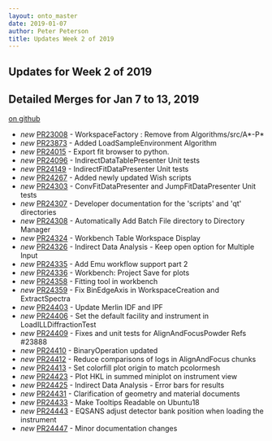 ```yaml
---
layout: onto_master
date: 2019-01-07
author: Peter Peterson
title: Updates Week 2 of 2019
---
```

Updates for Week 2 of 2019
--------------------------

Detailed Merges for Jan 7 to 13, 2019
-------------------------------------
[on github](https://github.com/mantidproject/mantid/pulls?q=is%3Apr+merged%3A2019-01-08..2019-01-13)

* *new* [PR23008](https://github.com/mantidproject/mantid/pull/23008) - WorkspaceFactory : Remove from Algorithms/src/A*-P*
* *new* [PR23873](https://github.com/mantidproject/mantid/pull/23873) - Added LoadSampleEnvironment Algorithm
* *new* [PR24015](https://github.com/mantidproject/mantid/pull/24015) - Export fit browser to python.
* *new* [PR24096](https://github.com/mantidproject/mantid/pull/24096) - IndirectDataTablePresenter Unit tests
* *new* [PR24149](https://github.com/mantidproject/mantid/pull/24149) - IndirectFitDataPresenter Unit tests
* *new* [PR24267](https://github.com/mantidproject/mantid/pull/24267) - Added newly updated Wish scripts
* *new* [PR24303](https://github.com/mantidproject/mantid/pull/24303) - ConvFitDataPresenter and JumpFitDataPresenter Unit tests
* *new* [PR24307](https://github.com/mantidproject/mantid/pull/24307) - Developer documentation for the 'scripts' and 'qt' directories
* *new* [PR24308](https://github.com/mantidproject/mantid/pull/24308) - Automatically Add Batch File directory to Directory Manager
* *new* [PR24324](https://github.com/mantidproject/mantid/pull/24324) - Workbench Table Workspace Display
* *new* [PR24326](https://github.com/mantidproject/mantid/pull/24326) - Indirect Data Analysis - Keep open option for Multiple Input
* *new* [PR24335](https://github.com/mantidproject/mantid/pull/24335) - Add Emu workflow support part 2
* *new* [PR24336](https://github.com/mantidproject/mantid/pull/24336) - Workbench: Project Save for plots
* *new* [PR24358](https://github.com/mantidproject/mantid/pull/24358) - Fitting tool in workbench
* *new* [PR24359](https://github.com/mantidproject/mantid/pull/24359) - Fix BinEdgeAxis in WorkspaceCreation and ExtractSpectra
* *new* [PR24403](https://github.com/mantidproject/mantid/pull/24403) - Update Merlin IDF and IPF
* *new* [PR24406](https://github.com/mantidproject/mantid/pull/24406) - Set the default facility and instrument in LoadILLDiffractionTest
* *new* [PR24409](https://github.com/mantidproject/mantid/pull/24409) - Fixes and unit tests for AlignAndFocusPowder Refs #23888
* *new* [PR24410](https://github.com/mantidproject/mantid/pull/24410) - BinaryOperation updated
* *new* [PR24412](https://github.com/mantidproject/mantid/pull/24412) - Reduce comparisons of logs in AlignAndFocus chunks
* *new* [PR24413](https://github.com/mantidproject/mantid/pull/24413) - Set colorfill plot origin to match pcolormesh
* *new* [PR24423](https://github.com/mantidproject/mantid/pull/24423) - Plot HKL in summed miniplot on instrument view
* *new* [PR24425](https://github.com/mantidproject/mantid/pull/24425) - Indirect Data Analysis - Error bars for results
* *new* [PR24431](https://github.com/mantidproject/mantid/pull/24431) - Clarification of geometry and material documents
* *new* [PR24433](https://github.com/mantidproject/mantid/pull/24433) - Make Tooltips Readable on Ubuntu18
* *new* [PR24443](https://github.com/mantidproject/mantid/pull/24443) - EQSANS adjust detector bank position when loading the instrument
* *new* [PR24447](https://github.com/mantidproject/mantid/pull/24447) - Minor documentation changes
